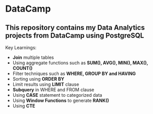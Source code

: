 # DataCamp

## This repository contains my Data Analytics projects from DataCamp using PostgreSQL

Key Learnings:
- **Join** multiple tables
- Using aggregate functions such as **SUM(), AVG(), MIN(), MAX(), COUNT()**
- Filter techniques such as **WHERE, GROUP BY and HAVING**
- Sorting using **ORDER BY**
- Limit results using **LIMIT** clause
- **Subquery** in WHERE and FROM clause
- Using **CASE** statement to categorized data 
- Using **Window Functions** to generate **RANK()**
- Using **CTE**
